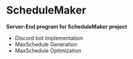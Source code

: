 # ScheduleMaker

**Server-End program for ScheduleMaker project**

- Discord bot implementation
- MaxSchedule Generation
- MaxSchedule Optimization
